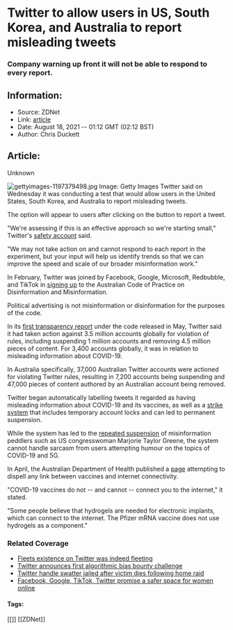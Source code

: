 # Twitter to allow users in US, South Korea, and Australia to report misleading tweets
### Company warning up front it will not be able to respond to every report.

## Information:
+ Source: ZDNet
+ Link: [article](https://www.zdnet.com/article/twitter-to-allow-users-in-us-south-korea-and-australia-to-report-misleading-tweets/)
+ Date: August 18, 2021 -- 01:12 GMT (02:12 BST)
+ Author: Chris Duckett


## Article:
Unknown

![gettyimages-1197379498.jpg](https://www.zdnet.com/a/hub/i/r/2021/07/02/76ae12fd-697d-40db-a453-d47b11a2cfb8/resize/1200xauto/2bfa1625cd4406439e875654c3d5ab2b/gettyimages-1197379498.jpg)
 Image: Getty Images
 Twitter said on Wednesday it was conducting a test that would allow users in the United States, South Korea, and Australia to report misleading tweets. 

The option will appear to users after clicking on the button to report a tweet. 

"We're assessing if this is an effective approach so we're starting small," Twitter's [safety account](https://twitter.com/twittersafety/status/1427706890113495046) said. 

"We may not take action on and cannot respond to each report in the experiment, but your input will help us identify trends so that we can improve the speed and scale of our broader misinformation work." 

In February, Twitter was joined by Facebook, Google, Microsoft, Redbubble, and TikTok in [signing up](https://www.zdnet.com/article/facebook-google-microsoft-tiktok-and-twitter-adopt-aussie-misinformation-code/) to the Australian Code of Practice on Disinformation and Misinformation. 

Political advertising is not misinformation or disinformation for the purposes of the code. 

In its [first transparency report](https://www.zdnet.com/article/twitter-google-and-facebook-publish-inaugural-australian-transparency-reports/) under the code released in May, Twitter said it had taken action against 3.5 million accounts globally for violation of rules, including suspending 1 million accounts and removing 4.5 million pieces of content. For 3,400 accounts globally, it was in relation to misleading information about COVID-19. 






In Australia specifically, 37,000 Australian Twitter accounts were actioned for violating Twitter rules, resulting in 7,200 accounts being suspending and 47,000 pieces of content authored by an Australian account being removed. 

Twitter began automatically labelling tweets it regarded as having misleading information about COVID-19 and its vaccines, as well as a [strike system](https://www.zdnet.com/article/twitters-new-strike-system-will-target-prolific-covid-19-fake-information-spreaders/) that includes temporary account locks and can led to permanent suspension. 

While the system has led to the [repeated suspension](https://www.cnet.com/news/twitter-again-suspends-marjorie-taylor-greene-for-covid-misinformation/) of misinformation peddlers such as US congresswoman Marjorie Taylor Greene, the system cannot handle sarcasm from users attempting humour on the topics of COVID-19 and 5G. 

In April, the Australian Department of Health published a [page](https://www.health.gov.au/initiatives-and-programs/covid-19-vaccines/is-it-true/is-it-true-can-covid-19-vaccines-connect-me-to-the-internet) attempting to dispell any link between vaccines and internet connectivity. 

"COVID-19 vaccines do not -- and cannot -- connect you to the internet," it stated. 

"Some people believe that hydrogels are needed for electronic implants, which can connect to the internet. The Pfizer mRNA vaccine does not use hydrogels as a component." 

### Related Coverage

* [Fleets existence on Twitter was indeed fleeting](/article/fleets-existence-on-twitter-was-indeed-fleeting/)
* [Twitter announces first algorithmic bias bounty challenge](/article/twitter-announces-first-algorithmic-bias-bounty-challenge/)
* [Twitter handle swatter jailed after victim dies following home raid](/article/twitter-handle-swatter-jailed-after-victim-dies-following-home-raid/)
* [Facebook, Google, TikTok, Twitter promise a safer space for women online](/article/facebook-google-tiktok-twitter-promise-a-safer-space-for-women-online/)





#### Tags:
[[]] [[ZDNet]]
